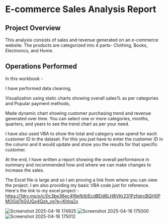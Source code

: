 # E-commerce Sales Analysis Report 
## Project Overview
This analysis consists of sales and revenue generated on an e-commerce website.
The products are categorized into 4 parts- Clothing, Books, Electronics, and Home. 

## Operations Performed
In this workbook  -

I have performed data cleaning, 

Visualization using static charts showing overall sales% as per categories and Popular payment methods, 

Made dynamic chart showing customer purchasing trend and revenue generated over time. You can select one or more categories, months, quarters, and years to see the trend chart as per your need.

I have also used VBA to show the total and category wise spend for each customer ID in the dataset. For this you just have to enter the customer ID in the column and it would update and show you the results for that specific customer.

At the end, I have written a report showing the overall performance in summary and recommended how and where we can make changes to increase the sales.



The Excel file is large and so I am proving a link from where you can view the project. I am also providing my basic VBA code just for reference.
Here's the link to my excel project - https://1drv.ms/x/c/0c3be36ec4f6efb9/EcdBDd6LH8VKr231PzfqircBQH0PMOGd7kGjUQx4Qzk_vg?e=Khha2x

![Screenshot 2025-04-16 174925](https://github.com/user-attachments/assets/7e0e95f2-44bf-40b2-9319-e641e13c09f6)
![Screenshot 2025-04-16 175000](https://github.com/user-attachments/assets/bdc39459-6f6a-4e6e-bba3-2e9e2f742786)
![Screenshot 2025-04-16 175012](https://github.com/user-attachments/assets/c870071e-9a11-4cb3-9bae-5e95f09b757f)
